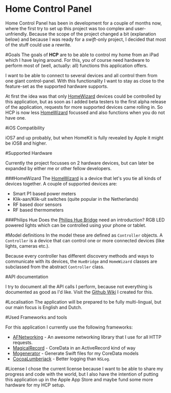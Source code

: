 Home Control Panel
==================

Home Control Panel has been in development for a couple of months now, where the first try to set up this project was too complex and user-unfriendly. Because the scope of the project changed a bit (explanation below) and because I was ready for a *swift*-only project, I decided that most of the stuff could use a rewrite.

#Goals
The goals of **HCP** are to be able to control my home from an iPad which I have laying around. For this, you of course need hardware to perform most of (well, actually: all) functions this application offers.

I want to be able to connect to several devices and all control them from one giant control-panel. With this functionality I want to stay as close to the feature-set as the supported hardware supports.

At first the idea was that only [HomeWizard][1] devices could be controlled by this application, but as soon as I added beta testers to the first alpha release of the application, requests for more supported devices came rolling in. So HCP is now less [HomeWizard][1] focussed and also functions when you do not have one.

#iOS Compatibility

iOS7 and up probably, but when HomeKit is fully revealed by Apple it might be iOS8 and higher.

#Supported Hardware

Currently the project focusses on 2 hardware devices, but can later be expanded by either me or other fellow developers.

###HomeWizard
The [HomeWizard][1] is a device that let's you tie all kinds of devices together. A couple of supported devices are:
* Smart P1 based power meters
* Klik-aan/Klik-uit switches (quite popular in the Netherlands)
* RF based door sensors
* RF based thermometers

###Philips Hue
Does the [Philips Hue Bridge][2] need an introduction? RGB LED powered lights which can be controlled using your phone or tablet.

#Model definitions
In the model these are defined as `Controller` objects. A `Controller` is a device that can control one or more connected devices (like lights, cameras etc.).

Because every controller has different discovery methods and ways to communicate with its devices, the `HueBridge` and `HomeWizard` classes are subclassed from the abstract `Controller` class.

[1]: http://homewizard.nl
[2]: http://www2.meethue.com/en-US

#API documentation

I try to document all the API calls I perform, because not everything is documented as good as I'd like. Visit the [Github Wiki][7] I created for this.

[7]: https://github.com/depl0y/HCP/wiki

#Localisation
The application will be prepared to be fully multi-lingual, but our main focus is English and Dutch.

#Used Frameworks and tools

For this application I currently use the following frameworks:

* [AFNetworking][3] - An awesome networking library that I use for all HTTP requests.
* [MagicalRecord][4] - CoreData in an ActiveRecord kind of way
* [Mogenerator][5] - Generate Swift files for my CoreData models
* [CocoaLumberjack][6] - Better logging than `NSLog`.

[3]: http://afnetworking.com
[4]: https://github.com/magicalpanda/MagicalRecord
[5]: https://github.com/rentzsch/mogenerator
[6]: https://github.com/CocoaLumberjack/CocoaLumberjack

#License
I chose the current license because I want to be able to share my progress and code with the world, but I also have the intention of putting this application up in the Apple App Store and maybe fund some more hardware for my HCP setup.